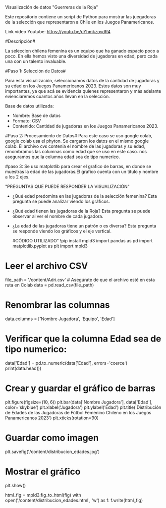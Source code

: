 Visualización de datos "Guerreras de la Roja"

Este repositorio contiene un script de Python para mostrar las juegadoras de la selección que representaron a Chile en los Juegos Panamericanos. 

Link video Youtube: https://youtu.be/uYhmkzovdR4

#Descripción#

La seleccion chilena femenina es un equipo que ha ganado espacio poco a poco. En ella hemos visto una diversidad de jugadoras en edad, pero cada una con un talento invaluable. 

#Paso 1: Selección de Datos#

Para esta visualización, seleccionamos datos de la cantidad de jugadoras y su edad en los Juegos Panamericanos 2023. Estos datos son muy importantes, ya que acá se evidencia quienes representaron y más adelante evienciaremos cuantos años llevan en la selección.

Base de datos utilizada: 
- Nombre: Base de datos
- Formato: CSV
- Contenido: Cantidad de jugadoras en los Juegos Panamericanos 2023.


#Paso 2: Procesamiento de Datos#
Para este caso se uso google colab, google colab usa el phyton. Se cargaron los datos en el mismo google colab.
El archivo cvs contenia el nombre de las jugadoras y su edad, renombramos las columnas como edad que se uso en este caso. nos aseguramos que la columna edad sea de tipo numerico.

#paso 3:
Se uso matplotlib para crear el grafico de barras, en donde se muestras la edad de las jugadoras.El grafico cuenta con un titulo y nombre a los 2 ejes.

"PREGUNTAS QUE PUEDE RESPONDER LA VISUALIZACIÓN"

- ¿Qué edad predomina en las jugadoras de la selección femenina?
  Esta pregunta se puede analizar viendo los gráficos.

- ¿Qué edad tienen las jugadoras de la Roja?
 Esta pregunta se puede observar al ver el nombre de cada jugadora. 

- ¿La edad de las jugadoras tiene un patrón o es diversa?
  Esta pregunta se responde viendo los gráficos y el eje vertical.

  #CÓDIGO UTILIZADO"
!pip install mpld3
import pandas as pd
import matplotlib.pyplot as plt
import mpld3

# Leer el archivo CSV
file_path = '/content/Adri.csv'  # Asegúrate de que el archivo esté en esta ruta en Colab
data = pd.read_csv(file_path)

# Renombrar las columnas
data.columns = ['Nombre Jugadora', 'Equipo', 'Edad']

# Verificar que la columna Edad sea de tipo numerico:
data['Edad'] = pd.to_numeric(data['Edad'], errors='coerce')
print(data.head())

# Crear y guardar el gráfico de barras
plt.figure(figsize=(10, 6))
plt.bar(data['Nombre Jugadora'], data['Edad'], color='skyblue')
plt.xlabel('Jugadora')
plt.ylabel('Edad')
plt.title('Distribución de Edades de las Jugadoras de Fútbol Femenino Chileno en los Juegos Panamericanos 2023')
plt.xticks(rotation=90)

# Guardar como imagen
plt.savefig('/content/distribucion_edades.jpg')

# Mostrar el gráfico
plt.show()


html_fig = mpld3.fig_to_html(fig)
with open('/content/distribucion_edades.html', 'w') as f:
    f.write(html_fig)
